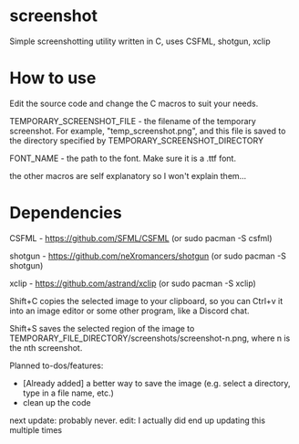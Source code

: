 # screenshot
Simple screenshotting utility written in C, uses CSFML, shotgun, xclip  

# How to use

Edit the source code and change the C macros to suit your needs.

TEMPORARY_SCREENSHOT_FILE - the filename of the temporary screenshot. For example, "temp_screenshot.png", and this file is saved to the directory specified by TEMPORARY_SCREENSHOT_DIRECTORY

FONT_NAME - the path to the font. Make sure it is a .ttf font.

the other macros are self explanatory so I won't explain them...

# Dependencies

CSFML - https://github.com/SFML/CSFML (or sudo pacman -S csfml)

shotgun - https://github.com/neXromancers/shotgun (or sudo pacman -S shotgun)

xclip - https://github.com/astrand/xclip (or sudo pacman -S xclip)

Shift+C copies the selected image to your clipboard, so you can Ctrl+v it into an image editor or some other program, like a Discord chat.

Shift+S saves the selected region of the image to TEMPORARY_FILE_DIRECTORY/screenshots/screenshot-n.png, where n is the nth screenshot.

Planned to-dos/features: 
- [Already added] a better way to save the image (e.g. select a directory, type in a file name, etc.)
- clean up the code

next update: probably never.
edit: I actually did end up updating this multiple times
